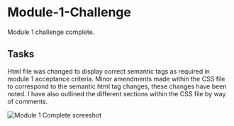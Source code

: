 # Module-1-Challenge

Module 1 challenge complete.

## Tasks

Html file was changed to display correct semantic tags as required in module 1 acceptance criteria. Minor amendments made within the CSS file to correspond to the semantic html tag changes, these changes have been noted. I have also outlined the different sections within the CSS file by way of comments.

![Module 1 Complete screeshot](https://seanmh8911.github.io/Module-1-Challenge/)
